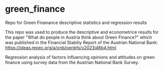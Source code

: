 # green_finance
Repo for Green Finanance descriptive statistics and regression results

This repo was used to produce the descriptive and econometrice results for the paper "What do people in Austria think about Green Finance?" which was published in the Financial Stabiliy Report of the Austrian National Bank: https://ideas.repec.org/a/onb/oenbfs/y2023i46b4.html

Regression analysis of factors influencing opinions and attitudes on green finance using survey data from the Austrian National Bank Survey.
